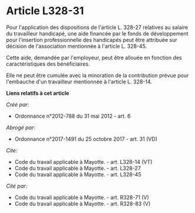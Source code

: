 # Article L328-31

Pour l'application des dispositions de l'article L. 328-27 relatives au salaire du travailleur handicapé, une aide financée
par le fonds de développement pour l'insertion professionnelle des handicapés peut être attribuée sur décision de
l'association mentionnée à l'article L. 328-45. 

Cette aide, demandée par l'employeur, peut être allouée en fonction des caractéristiques des bénéficiaires. 

Elle ne peut être cumulée avec la minoration de la contribution prévue pour l'embauche d'un travailleur mentionnée à
l'article L. 328-14.

**Liens relatifs à cet article**

_Créé par_:

  - Ordonnance n°2012-788 du 31 mai 2012 - art. 6

_Abrogé par_:

  - Ordonnance n°2017-1491 du 25 octobre 2017 - art. 31 (VD)

_Cite_:

  - Code du travail applicable à Mayotte. - art. L328-14 (VT)
  - Code du travail applicable à Mayotte. - art. L328-27
  - Code du travail applicable à Mayotte. - art. L328-45

_Cité par_:

  - Code du travail applicable à Mayotte. - art. R328-71 (V)
  - Code du travail applicable à Mayotte. - art. R328-83 (V)
